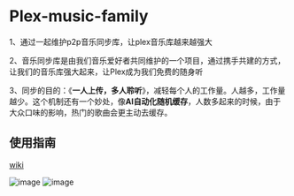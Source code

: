 # Plex-music-family

1、通过一起维护p2p音乐同步库，让plex音乐库越来越强大

2、音乐同步库是由我们音乐爱好者共同维护的一个项目，通过携手共建的方式，让我们的音乐库强大起来，让Plex成为我们免费的随身听

3、同步的目的：《**一人上传，多人聆听**》，减轻每个人的工作量。人越多，工作量越少。这个机制还有一个妙处，像**AI自动化随机缓存**，人数多起来的时候，由于大众口味的影响，热门的歌曲会更主动去缓存。

## 使用指南

[wiki](https://antique-hacksaw-c2a.notion.site/Plex-music-family-029133efa133486db0c3624e4c5521de)



![image](https://user-images.githubusercontent.com/55622355/178325710-1c69f9d7-7fa8-48ce-a3f5-9b77be736993.png)
![image](https://user-images.githubusercontent.com/55622355/201292688-ce72de8c-2508-4c68-9f68-aae4b3fe063e.png)
